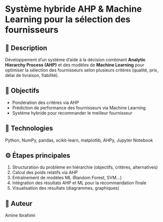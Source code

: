 # Système hybride AHP & Machine Learning pour la sélection des fournisseurs

## 📖 Description
Développement d’un système d’aide à la décision combinant **Analytic Hierarchy Process (AHP)** et des modèles de **Machine Learning** pour optimiser la sélection des fournisseurs selon plusieurs critères (qualité, prix, délai de livraison, fiabilité).

## 🎯 Objectifs
- Pondération des critères via AHP  
- Prédiction de performance des fournisseurs via Machine Learning  
- Système hybride pour recommander le meilleur fournisseur  

## 🧰 Technologies
Python, NumPy, pandas, scikit-learn, matplotlib, AHPy, Jupyter Notebook

## ⚙️ Étapes principales
1. Structuration du problème en hiérarchie (objectifs, critères, alternatives)  
2. Calcul des poids relatifs via AHP  
3. Entraînement de modèles ML (Random Forest, SVM…)  
4. Intégration des résultats AHP et ML pour la recommandation finale  
5. Visualisation des résultats (diagrammes, graphiques)  

## 🔗 Auteur
Amine Ibrahimi
